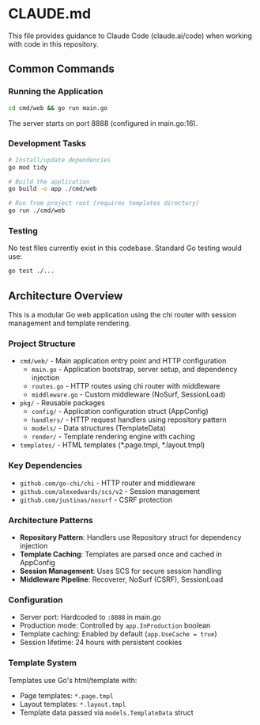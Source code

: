 # CLAUDE.md

This file provides guidance to Claude Code (claude.ai/code) when working with code in this repository.

## Common Commands

### Running the Application

```bash
cd cmd/web && go run main.go
```

The server starts on port 8888 (configured in main.go:16).

### Development Tasks

```bash
# Install/update dependencies
go mod tidy

# Build the application
go build -o app ./cmd/web

# Run from project root (requires templates directory)
go run ./cmd/web
```

### Testing

No test files currently exist in this codebase. Standard Go testing would use:

```bash
go test ./...
```

## Architecture Overview

This is a modular Go web application using the chi router with session management and template rendering.

### Project Structure

- `cmd/web/` - Main application entry point and HTTP configuration
  - `main.go` - Application bootstrap, server setup, and dependency injection
  - `routes.go` - HTTP routes using chi router with middleware
  - `middleware.go` - Custom middleware (NoSurf, SessionLoad)
- `pkg/` - Reusable packages
  - `config/` - Application configuration struct (AppConfig)
  - `handlers/` - HTTP request handlers using repository pattern
  - `models/` - Data structures (TemplateData)
  - `render/` - Template rendering engine with caching
- `templates/` - HTML templates (*.page.tmpl, *.layout.tmpl)

### Key Dependencies

- `github.com/go-chi/chi` - HTTP router and middleware
- `github.com/alexedwards/scs/v2` - Session management
- `github.com/justinas/nosurf` - CSRF protection

### Architecture Patterns

- **Repository Pattern**: Handlers use Repository struct for dependency injection
- **Template Caching**: Templates are parsed once and cached in AppConfig
- **Session Management**: Uses SCS for secure session handling
- **Middleware Pipeline**: Recoverer, NoSurf (CSRF), SessionLoad

### Configuration

- Server port: Hardcoded to `:8888` in main.go
- Production mode: Controlled by `app.InProduction` boolean
- Template caching: Enabled by default (`app.UseCache = true`)
- Session lifetime: 24 hours with persistent cookies

### Template System

Templates use Go's html/template with:

- Page templates: `*.page.tmpl`
- Layout templates: `*.layout.tmpl`
- Template data passed via `models.TemplateData` struct
